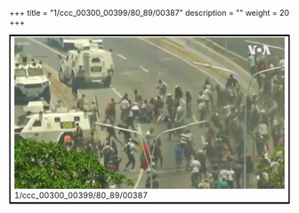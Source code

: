 +++
title = "1/ccc_00300_00399/80_89/00387"
description = ""
weight = 20
+++

<table style="border:2px solid black;max-width:800px;max-height:800px;" 
><tr><td>
<img class="center-fit-jpg"
src="/jpg_/aaa_20190430_NxaOmWaI8sI_00386.jpg">
1/ccc_00300_00399/80_89/00387
</img></td></tr></table>
